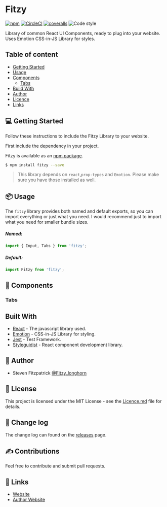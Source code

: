 # Fitzy

[![npm](https://img.shields.io/npm/v/fitzy.svg)](http://npm.im/fitzy)
[![CircleCI](https://circleci.com/gh/stevenfitzpatrick/fitzy/tree/master.svg?style=shield)](https://circleci.com/gh/stevenfitzpatrick/fitzy/tree/master)
[![coveralls](https://img.shields.io/coveralls/stevenfitzpatrick/fitzy/master.svg)](https://coveralls.io/github/stevenfitzpatrick/fitzy)
![Code style](https://img.shields.io/badge/code_style-prettier-ff69b4.svg)

Library of common React UI Components, ready to plug into your website. Uses Emotion CSS-in-JS Library for styles.

## Table of content

* [Getting Started](#getting-started)
* [Usage](#usage)
* [Components](#components)
  * [Tabs](#tabs)
* [Build With](#build-with)
* [Author](#author)
* [Licence](#licence)
* [Links](#links)

## 💻 Getting Started

Follow these instructions to include the Fitzy Library to your website.

First include the dependency in your project.

Fitzy is available as an [npm package](https://www.npmjs.com/package/fitzy).

```bash
$ npm install fitzy --save
```

> This library depends on `react`,`prop-types` and `Emotion`. Please make sure you
> have those installed as well.

## 📦 Usage

The `fitzy` library provides both named and default exports, so you can import everything or just what you need. I would recommend just to import what you need for smaller bundle sizes.

##### Named:

```js
import { Input, Tabs } from 'fitzy';
```

##### Default:

```js
import Fitzy from 'fitzy';
```

## 🎁 Components

### Tabs

## Built With

* [React](https://github.com/emotion-js/emotion) - The javascript library used.
* [Emotion](https://github.com/facebook/react) - CSS-in-JS Library for styling.
* [Jest](https://github.com/facebook/jest) - Test Framework.
* [Styleguidist](https://github.com/styleguidist/react-styleguidist) - React component development library.

## 👊 Author

* Steven Fitzpatrick [@Fitzy_longhorn](https://twitter.com/Fitzy_longhorn)

## 📃 License

This project is licensed under the MIT License - see the [Licence.md](Licence.md) file for details.

## 📜 Change log

The change log can found on the [releases](https://github.com/stevenfitzpatrick/fitzy/releases) page.

## ✍️ Contributions

Feel free to contribute and submit pull requests.

## 🔗 Links

* [Website](https://fitzy-ui.com)
* [Author Website](https://stevenfitzpatrick.io)
